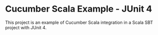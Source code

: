 # Cucumber Scala Example - JUnit 4

This project is an example of Cucumber Scala integration in a Scala SBT project with JUnit 4.
